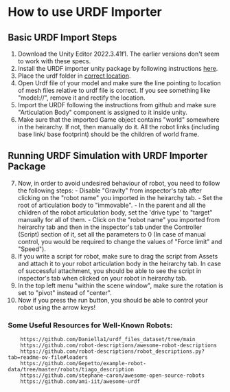 # How to use URDF Importer

## Basic URDF Import Steps
1. Download the Unity Editor 2022.3.41f1. The earlier versions don't seem to work with these specs.
2. Install the URDF importer unity package by following instructions [here](https://github.com/Unity-Technologies/URDF-Importer).
3. Place the urdf folder in [correct location](https://github.com/Unity-Technologies/Unity-Robotics-Hub/blob/main/tutorials/urdf_importer/urdf_appendix.md#file-hierarchy).
4. Open Urdf file of your model and make sure the line pointing to location of mesh files relative to urdf file is correct. If you see something like "model://", remove it and rectify the location.
5. Import the URDF following the instructions from github and make sure "Articulation Body" component is assigned to it inside unity.
6. Make sure that the imported Game object contains "world" somewhere in the heirarchy. If not, then manually do it. All the robot links (including base link/ base footprint) should be the children of world frame.

## Running URDF Simulation with URDF Importer Package
7. Now, in order to avoid undesired behaviour of robot, you need to follow the following steps:
        - Disable "Gravity" from inspector's tab after clicking on the "robot name" you imported in the heirarchy tab.
        - Set the root of articulation body to "immovable".
        - In the parent and all the children of the robot articulation body, set the 'drive type' to "target" manually for all of them.
        - Click on the "robot name" you imported from heirarchy tab and then in the inspector's tab under the Controller (Script) section of it, set all the parameters to 0 (In case of manual control, you would be required to change the values of "Force limit" and "Speed").
8. If you write a script for robot, make sure to drag the script from Assets and attach it to your robot articulation body in the heirarchy tab. In case of successful attachment, you should be able to see the script in inspector's tab when clicked on your robot in heirarchy tab.
9. In the top left menu "within the scene window", make sure the rotation is set to "pivot" instead of "center".
10. Now if you press the run button, you should be able to control your robot using the arrow keys!


### Some Useful Resources for Well-Known Robots:
        https://github.com/Daniella1/urdf_files_dataset/tree/main
        https://github.com/robot-descriptions/awesome-robot-descriptions
        https://github.com/robot-descriptions/robot_descriptions.py?tab=readme-ov-file#loaders
        https://github.com/Gepetto/example-robot-data/tree/master/robots/tiago_description
        https://github.com/stephane-caron/awesome-open-source-robots
        https://github.com/ami-iit/awesome-urdf
